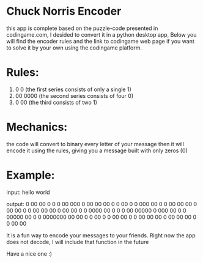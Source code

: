 # Chuck Norris Encoder

this app is complete based on the puzzle-code presented in codingame.com, I desided to convert it in a python desktop app, Below you will find the encoder rules and the link to codingame web page if you want to solve it by your own using the codingame platform.

# Rules:

1. 0 0 (the first series consists of only a single 1)
2. 00 0000 (the second series consists of four 0)
3. 0 00 (the third consists of two 1)

# Mechanics:
the code will convert to binary every letter of your message then it will encode it using the rules, giving you a message built with only zeros (0) 

# Example:

input: 
hello world

output:
0 00 00 0 0 0 00 000 0 00 00 00 0 0 00 0 0 000 00 0 0 00 00 00 0 00 00 0 0 00 00 00 0 00 00 0 0 0000 00 0 0 0 00 00000 0 000 00 0 0 00000 00 0 0 0000000 00 00 0 0 00 0 0 00 00 0 0 00 00 00 0 00 00 00 0 0 00 00 

It is a fun way to encode your messages to your friends. Right now the app does not decode, I will include that function in the future

Have a nice one :)

